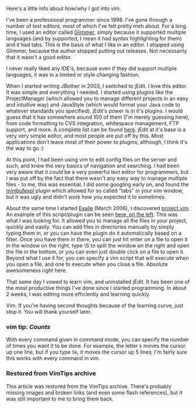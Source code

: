 <!-- :metadata:

title: ... Vim?
tags: Programming, VIM
published: 2007-03-24T20:00:00-0700
summary:

Here's a little info about how/why I got into vim...

-->

Here's a little info about how/why I got into vim.

I've been a professional programmer since 1998. I've gone through a number of
text editors, most of which I've felt pretty meh about.  For a long time, I
used an editor called <a href="http://glimmer.sf.net">Glimmer</a>, simply
because it supported multiple languages (and by supported, I mean it had syntax
highlighting for them) and it had tabs.  This is the basis of what I
like in an editor. I stopped using Glimmer, because the author stopped putting
out releases. Not necessarily that it wasn't a good editor.

I never really liked any IDE's, because even if they did support multiple
languages, it was in a limited or style changing fashion.

When I started writing JBother in 2003, I switched to jEdit.  I love this
editor. It was simple and everything I needed. I started using plugins like
the ProjectManager (which allowed you to manage different projects in an easy
and intuitive way) and JavaStyle (which would format your Java code to whatever
standards you specified). jEdit's power is in it's plugins.  I would guess
that it has somewhere aound 100 of them (I'm merely guessing here), from code
formatting to CVS integration, whitespace management, FTP support, and more.
A complete list can be found <a href='http://plugins.jedit.org/'>here</a>.
jEdit at it's base is a very very simple editor, and most people are put off by
this. Most applications don't leave most of their power to plugins, although, I
think it's the way to go :)


At this point, I had been using vim to edit config files on the server and
such, and knew the very basics of navigation and searching.  I had been very
aware that it <i>could</i> be a very powerful text editor for programmers, but
I was put off by the fact that there wasn't any easy way to manage multiple
files - to me, this was essential.  I did some googling early on, and found the
<a href='http://www.vim.org/scripts/script.php?script_id=159'>minibufexpl</a>
plugin which allowed for so called "tabs" in your vim window, but it was ugly
and didn't work how you expected it to sometimes.


About the same time I started <a href='http://www.exaile.org'>Exaile</a> (March
2006), I discovered <a
href='http://www.vim.org/scripts/script.php?script_id=69'>project.vim</a>.  An
example of this script/plugin can be
seen <a href='http://binary.twi.gs/vim.png'>here, on the left</a>.  This was
what I was looking for.  It allowed you to manage all the files in your
project, quickly and easily.  You can add files in directories manually by
simply typing them in, or you can have the plugin do it automatically based on
a filter.  Once you have them in there, you can just hit enter on a file to
open it in the window on the right, type \S to split the window on the right
and open the file in the bottom, or you can even just double click on a file to
open it.   Beyond what I use it for, you can specify a vim script that will
execute when you open a file, and one to execute when you close a file.
Absolute awesomeness right here.

That same day I vowed to learn vim, and uninstalled jEdit.  It has been one of
the most productive things I've done since I started programming.  In about 2
weeks, I was editing more efficiently and learning quickly.

Vim.  If you're having second thoughts because of the learning curve, just stop
it.  You will thank yourself later.


<div class='vimtip'>
  <h3>
    <b>vim tip:</b> <i>Counts</i>
  </h3>

  <p>
    With every command given in command mode, you can specify the number of
    times you want it to be done.  For example, the letter <code>k</code> moves the
    cursor up one line, but if you type <code>5k</code>, it moves the cursor up 5
    lines.  I'm fairly sure this works with every command in vim.
  </p>
</div>

<div class="restored-from-archive">
  <h3>Restored from VimTips archive</h3>
  <p>
  This article was restored from the VimTips archive. There's probably
  missing images and broken links (and even some flash references), but it
  was still important to me to bring them back.
  </p>
</div>
